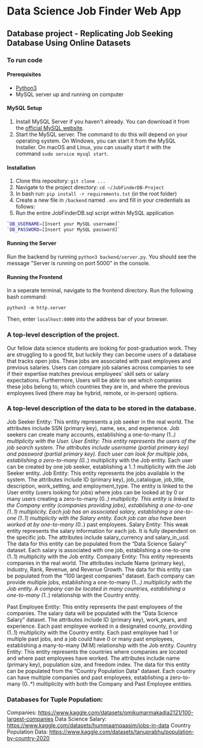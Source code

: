 
# Data Science Job Finder Web App
## Database project - Replicating Job Seeking Database Using Online Datasets

### To run code
#### Prerequisites

- [Python3](https://www.python.org/downloads/)
- MySQL server up and running on computer

#### MySQL Setup

1. Install MySQL Server if you haven't already. You can download it from the [official MySQL website](https://dev.mysql.com/downloads/mysql/).
2. Start the MySQL server. The command to do this will depend on your operating system. On Windows, you can start it from the MySQL Installer. On macOS and Linux, you can usually start it with the command `sudo service mysql start`.

#### Installation

1. Clone this repository: `git clone ...`
2. Navigate to the project directory: `cd ~/JobFinderDB-Project`
3. In bash run: `pip install -r requirements.txt` (in the root folder)
4. Create a new file in `/backend` named `.env` and fill in your credentials as follows:
5. Run the entire JobFinderDB.sql script within MySQL application

```bash
`DB_USERNAME=[Insert your MySQL username]`
`DB_PASSWORD=[Insert your MySQL password]`
```

#### Running the Server

Run the backend by running `python3 backend/server.py`. You should see the message "Server is running on port 5000" in the console.

#### Running the Frontend

In a seperate terminal, navigate to the frontend directory. Run the following bash command:

`python3 -m http.server`

Then, enter `localhost:8000` into the address bar of your browser.



### A top-level description of the project.
Our fellow data science students are looking for post-graduation work. They are struggling to a good fit, but luckily they can become users of a database that tracks open jobs. These jobs are associated with past employees and previous salaries. Users can compare job salaries across companies to see if their expertise matches previous employees’ skill sets or salary expectations. Furthermore, Users will be able to see which companies these jobs belong to, which countries they are in, and where the previous employees lived (there may be hybrid, remote, or in-person) options. 


### A top-level description of the data to be stored in the database.
Job Seeker Entity: This entity represents a job seeker in the real world. The attributes include SSN (primary key), name, sex, and experience. Job seekers can create many accounts, establishing a one-to-many (1..*) multiplicity with the User.
User Entity: This entity represents the users of the job search system. The attributes include username (partial primary key) and password (partial primary key). Each user can look for multiple jobs, establishing a zero-to-many (0..*) multiplicity with the Job entity. Each user can be created by one job seeker, establishing a 1..1 multiplicity with the Job Seeker entity.
Job Entity: This entity represents the jobs available in the system. The attributes include ID (primary key), job_catalogue, job_title, description, work_setting, and employment_type. The entity is linked to the User entity (users looking for jobs) where jobs can be looked at by 0 or many users creating a zero-to-many (0..*) multiplicity. This entity is linked to the Company entity (companies providing jobs), establishing a one-to-one (1..1) multiplicity. Each job has an associated salary, establishing a one-to-one (1..1) multiplicity with the Salary entity. Each job can also have been worked at by one-to-many (0..*) past employees.
Salary Entity: This weak entity represents the salary information for each job. It is fully dependent on the specific job. The attributes include salary_currency and salary_in_usd. The data for this entity can be populated from the “Data Science Salary” dataset. Each salary is associated with one job, establishing a one-to-one (1..1) multiplicity with the Job entity.
Company Entity: This entity represents companies in the real world. The attributes include Name (primary key), Industry, Rank, Revenue, and Revenue Growth. The data for this entity can be populated from the “100 largest companies” dataset. Each company can provide multiple jobs, establishing a one-to-many (1...*) multiplicity with the Job entity. A company can be located in many countries, establishing a one-to-many (1..*) relationship with the Country entity.


Past Employee Entity: This entity represents the past employees of the companies. The salary data will be populated with the “Data Science Salary” dataset. The attributes include ID (primary key), work_years, and experience. Each past employee worked in a designated county, providing (1..1) multiplicity with the Country entity. Each past employee had 1 or multiple past jobs, and a job could have 0 or many past employees, establishing a many-to-many (M:M) relationship with the Job entity.
Country Entity: This entity represents the countries where companies are located and where past employees have worked. The attributes include name (primary key), population size, and freedom index. The data for this entity can be populated from the “Country Population Data” dataset. Each country can have multiple companies and past employees, establishing a zero-to-many (0..*) multiplicity with both the Company and Past Employee entities.

### Databases for Tuple Population:
Companies: https://www.kaggle.com/datasets/omikumarmakadia2121/100-largest-companies
Data Science Salary: https://www.kaggle.com/datasets/hummaamqaasim/jobs-in-data
Country Population Data: https://www.kaggle.com/datasets/tanuprabhu/population-by-country-2020
